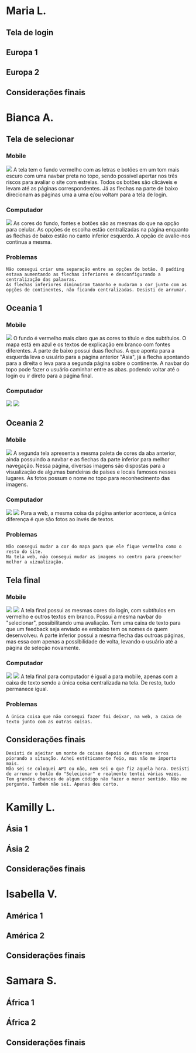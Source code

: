 # Maria L.
## Tela de login

## Europa 1

## Europa 2

## Considerações finais


# Bianca A.

## Tela de selecionar
### Mobile
<img src="imagens-para-readme\tela-login-mobile.png">
    A tela tem o fundo vermelho com as letras e botões em um tom mais escuro com uma navbar preta no topo, sendo possível apertar nos três riscos para avaliar o site com estrelas.
    Todos os botões são clicáveis e levam até as páginas correspondentes. Já as flechas na parte de baixo direcionam as páginas uma a uma e/ou voltam para a tela de login.

### Computador
<img src="imagens-para-readme\tela-login-pc.png">
    As cores do fundo, fontes e botões são as mesmas do que na opção para celular. As opções de escolha estão centralizadas na página enquanto as flechas de baixo estão no canto inferior esquerdo. A opção de avalie-nos continua a mesma.

### Problemas
    Não consegui criar uma separação entre as opções de botão. O padding estava aumentando as flechas inferiores e desconfigurando a centralização das palavras.
    As flechas inferiores diminuíram tamanho e mudaram a cor junto com as opções de continentes, não ficando centralizadas. Desisti de arrumar.

## Oceania 1
### Mobile
<img src="imagens-para-readme\tela-oceania1-mobile.png">
    O fundo é vermelho mais claro que as cores to título e dos subtítulos. O mapa está em azul e os textos de explicação em branco com fontes diferentes.
    A parte de baixo possui duas flechas. A que aponta para a esquerda leva o usuário para a página anterior "Ásia", já a flecha apontando para a direita o leva para a segunda página sobre o continente.
    A navbar do topo pode fazer o usuário caminhar entre as abas. podendo voltar até o login ou ir direto para a página final.

### Computador
<img src="imagens-para-readme\tela-oceania1-pc.png">
<img src="imagens-para-readme\tela-oceania1-baixo-pc.png">

## Oceania 2
### Mobile
<img src="imagens-para-readme\tela-oceania2-mobile.png">
    A segunda tela apresenta a mesma paleta de cores da aba anterior, ainda possuindo a navbar e as flechas da parte inferior para melhor navegação.
    Nessa página, diversas imagens são dispostas para a visualização de algumas bandeiras de países e locais famosos nesses lugares. As fotos possum o nome no topo para reconhecimento das imagens.

### Computador
<img src="imagens-para-readme\tela-oceania2-pc.png">
<img src="imagens-para-readme\tela-oceania2-pc-baixo.png">
    Para a web, a mesma coisa da página anterior acontece, a única diferença é que são fotos ao invés de textos.

### Problemas
    Não consegui mudar a cor do mapa para que ele fique vermelho como o resto do site.
    Na tela web, não consegui mudar as imagens no centro para preencher melhor a vizualização.

## Tela final
### Mobile
<img src="imagens-para-readme\tela-final-mobile.png">
<img src="imagens-para-readme\tela-final-avaliacao-mobile.png">
    A tela final possui as mesmas cores do login, com subtítulos em vermelho e outros textos em branco.
    Possui a mesma navbar do "selecionar", possibilitando uma avaliação.
    Tem uma caixa de texto para que um feedback seja enviado ee embaixo tem os nomes de quem desenvolveu.
    A parte inferior possui a mesma flecha das outroas páginas, mas essa com apenas a possibilidade de volta, levando o usuário até a página de seleção novamente.

### Computador
<img src="imagens-para-readme\tela-final-pc.png">
<img src="imagens-para-readme\tela-final-avaliacao-pc.png">
    A tela final para computador é igual a para mobile, apenas com a caixa de texto sendo a única coisa centralizada na tela. De resto, tudo permanece igual.

### Problemas
    A única coisa que não consegui fazer foi deixar, na web, a caixa de texto junto com as outras coisas.


## Considerações finais
    Desisti de ajeitar um monte de coisas depois de diversos erros piorando a situação. Achei estéticamente feio, mas não me importo mais.
    Não sei se coloquei API ou não, nem sei o que fiz aquela hora. Desisti de arrumar o botão do "Selecionar" e realmente tentei várias vezes.
    Tem grandes chances de algum código não fazer o menor sentido. Não me pergunte. Também não sei. Apenas deu certo.

# Kamilly L.

## Ásia 1

## Ásia 2

## Considerações finais


# Isabella V.

## América 1

## América 2

## Considerações finais


# Samara S.

## África 1

## África 2

## Considerações finais









